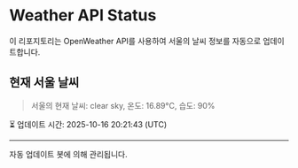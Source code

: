 
# Weather API Status

이 리포지토리는 OpenWeather API를 사용하여 서울의 날씨 정보를 자동으로 업데이트합니다.

## 현재 서울 날씨
> 서울의 현재 날씨: clear sky, 온도: 16.89°C, 습도: 90%

⏳ 업데이트 시간: 2025-10-16 20:21:43 (UTC)

---
자동 업데이트 봇에 의해 관리됩니다.
